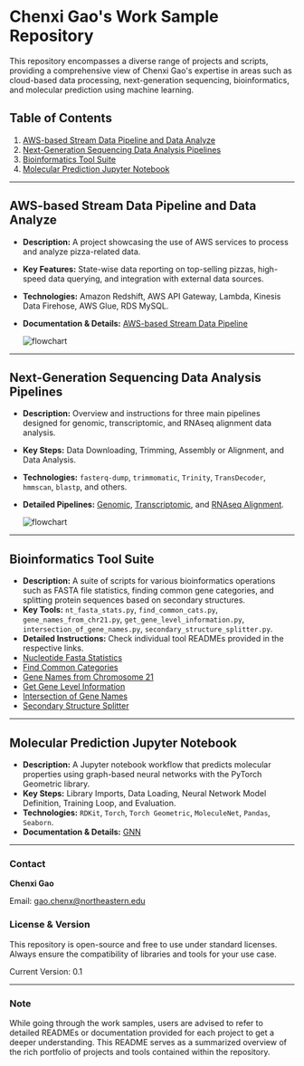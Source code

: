 # Chenxi Gao's Work Sample Repository

This repository encompasses a diverse range of projects and scripts, providing a comprehensive view of Chenxi Gao's expertise in areas such as cloud-based data processing, next-generation sequencing, bioinformatics, and molecular prediction using machine learning.

## Table of Contents
1. [AWS-based Stream Data Pipeline and Data Analyze](https://github.com/chenxi-gao/workSample/tree/main/AWS_stream_data_pipeline)
2. [Next-Generation Sequencing Data Analysis Pipelines](https://github.com/chenxi-gao/workSample/tree/main/BINF_data_pipeline)
3. [Bioinformatics Tool Suite](https://github.com/chenxi-gao/workSample/tree/main/Bioinformatics_Tool_Suite)
4. [Molecular Prediction Jupyter Notebook](https://github.com/chenxi-gao/workSample/tree/main/machine_learning_GNN)

---

## AWS-based Stream Data Pipeline and Data Analyze

- **Description:** A project showcasing the use of AWS services to process and analyze pizza-related data.
- **Key Features:** State-wise data reporting on top-selling pizzas, high-speed data querying, and integration with external data sources.
- **Technologies:** Amazon Redshift, AWS API Gateway, Lambda, Kinesis Data Firehose, AWS Glue, RDS MySQL.
- **Documentation & Details:** [AWS-based Stream Data Pipeline](https://www.notion.so/TORQATA-PIZZA-BUSINESS-7375585a4b3e4d7c9d028f9c4261bc9b)
  
  ![flowchart](https://github.com/chenxi-gao/workSample/blob/main/AWS_stream_data_pipeline/workflow_torqata.png)

---

## Next-Generation Sequencing Data Analysis Pipelines

- **Description:** Overview and instructions for three main pipelines designed for genomic, transcriptomic, and RNAseq alignment data analysis.
- **Key Steps:** Data Downloading, Trimming, Assembly or Alignment, and Data Analysis.
- **Technologies:** `fasterq-dump`, `trimmomatic`, `Trinity`, `TransDecoder`, `hmmscan`, `blastp`, and others.
- **Detailed Pipelines:** [Genomic](./BINF_data_pipeline/assembleGenome/README.md), [Transcriptomic](./BINF_data_pipeline/assembleTranscriptome/README.md), and [RNAseq Alignment](./BINF_data_pipeline/shortReadAlignment/README.md).
  
  ![flowchart](https://github.com/chenxi-gao/workSample/blob/main/BINF_data_pipeline/BINF_data_pipeline.png)

---

## Bioinformatics Tool Suite

- **Description:** A suite of scripts for various bioinformatics operations such as FASTA file statistics, finding common gene categories, and splitting protein sequences based on secondary structures.
- **Key Tools:** `nt_fasta_stats.py`, `find_common_cats.py`, `gene_names_from_chr21.py`, `get_gene_level_information.py`, `intersection_of_gene_names.py`, `secondary_structure_splitter.py`.
- **Detailed Instructions:** Check individual tool READMEs provided in the respective links.
- [Nucleotide Fasta Statistics](./Bioinformatics_Tool_Suite/fasta_stats/README.md)
- [Find Common Categories](./Bioinformatics_Tool_Suite/find_common_cats/README.md)
- [Gene Names from Chromosome 21](./Bioinformatics_Tool_Suite/gene_names_from_chr21/README.md)
- [Get Gene Level Information](./Bioinformatics_Tool_Suite/get_gene_level_information/README.md)
- [Intersection of Gene Names](./Bioinformatics_Tool_Suite/intersection_of_gene_names/README.md)
- [Secondary Structure Splitter](./Bioinformatics_Tool_Suite/ss_spliter/README.md)

---

## Molecular Prediction Jupyter Notebook

- **Description:** A Jupyter notebook workflow that predicts molecular properties using graph-based neural networks with the PyTorch Geometric library.
- **Key Steps:** Library Imports, Data Loading, Neural Network Model Definition, Training Loop, and Evaluation.
- **Technologies:** `RDKit`, `Torch`, `Torch Geometric`, `MoleculeNet`, `Pandas`, `Seaborn`.
- **Documentation & Details:** [GNN](https://github.com/chenxi-gao/workSample/blob/main/machine_learning_GNN/README.md)


---

### Contact

**Chenxi Gao**  

Email: gao.chenx@northeastern.edu

### License & Version

This repository is open-source and free to use under standard licenses. Always ensure the compatibility of libraries and tools for your use case.

Current Version: 0.1

---

### Note

While going through the work samples, users are advised to refer to detailed READMEs or documentation provided for each project to get a deeper understanding. This README serves as a summarized overview of the rich portfolio of projects and tools contained within the repository.
